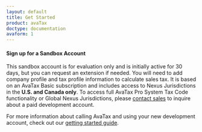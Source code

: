 ```yaml
---
layout: default
title: Get Started
product: avaTax
doctype: documentation
avaform: 1
---
```


<h4 id="signup">Sign up for a Sandbox Account</h4>
<div class="half">
This sandbox account is for evaluation only and is initially active for 30 days, but you can request an extension if needed. You will need to add company profile and tax profile information to calculate sales tax. It is based on an AvaTax Basic subscription and includes access to Nexus Jurisdictions in the <strong>U.S. and Canada only</strong>. To access full AvaTax Pro System Tax Code functionality or Global Nexus Jurisdictions, please <a href="http://www.avalara.com/contact-us/">contact sales</a> to inquire about a paid development account.
<div class="avaform-wrapper"></div>

<p>For more information about calling AvaTax and using your new development account, check out our <a href="/avatax/get-started">getting started guide</a>.</p>
</div>
